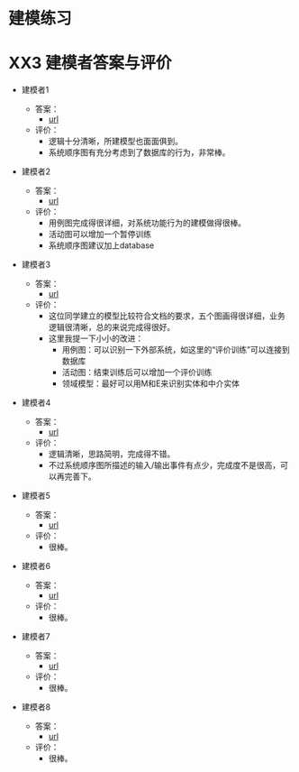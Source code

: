 # 建模练习

# XX3 建模者答案与评价

- 建模者1
  - 答案：
    - [url](https://summer06.github.io/2018/05/12/lesson9/)
  - 评价：
    - 逻辑十分清晰，所建模型也面面俱到。
    - 系统顺序图有充分考虑到了数据库的行为，非常棒。

- 建模者2
  - 答案：
    - [url](https://blog.csdn.net/cjsh_123456/article/details/80300379/)
  - 评价：
    - 用例图完成得很详细，对系统功能行为的建模做得很棒。
    - 活动图可以增加一个暂停训练
    - 系统顺序图建议加上database

- 建模者3
  - 答案：
    - [url](https://shimo.im/docs/PyMth5Ya5Dw0OEMa/)
  - 评价：
    - 这位同学建立的模型比较符合文档的要求，五个图画得很详细，业务逻辑很清晰，总的来说完成得很好。
    - 这里我提一下小小的改进：
      - 用例图：可以识别一下外部系统，如这里的“评价训练”可以连接到数据库
      - 活动图：结束训练后可以增加一个评价训练
      - 领域模型：最好可以用M和E来识别实体和中介实体

- 建模者4
  - 答案：
    - [url](https://blog.csdn.net/qq_40127318/article/details/80301025/)
  - 评价：
    - 逻辑清晰，思路简明，完成得不错。
    - 不过系统顺序图所描述的输入/输出事件有点少，完成度不是很高，可以再完善下。

- 建模者5
  - 答案：
    - [url](https://alexandrali3.github.io/2018/05/13/homework7.html)
  - 评价：
    - 很棒。

- 建模者6
  - 答案：
    - [url](https://blog.csdn.net/fong_613/article/details/80303686/)
  - 评价：
    - 很棒。

- 建模者7
  - 答案：
    - [url](https://jackylrd.github.io/2018/05/13/%E7%B3%BB%E7%BB%9F%E5%88%86%E6%9E%90%E4%B8%8E%E8%AE%BE%E8%AE%A1%E4%BD%9C%E4%B8%9A7.html)
  - 评价：
    - 很棒。

- 建模者8
  - 答案：
    - [url](https://shimo.im/docs/zR3AMvuppIYEdszY/)
  - 评价：
    - 很棒。
